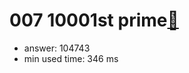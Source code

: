 007 10001st prime[:link:](http://projecteuler.net/problem=7)  
========================

- answer: 104743 
- min used time: 346 ms

